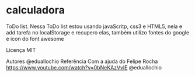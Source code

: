 # calculadora

ToDo list.
Nessa ToDo list estou usando javaScritp, css3 e HTML5, nela e add tarefa no localStorage e recupero elas, também utilizo fontes do google e icon do font awesome

Licença
MIT

Autores
@eduallochio
Referência
Com a ajuda do Felipe Rocha https://www.youtube.com/watch?v=0bNeKAzVvlE
@eduallochio

